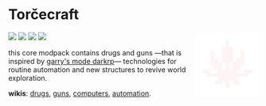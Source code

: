 <h1> Torčecraft </h1> 

<img src="assets/logo.png" alt="Banner" align="right" width="128" height="128" />

<a href="https://modrinth.com/modpack/mc.zba.su/versions"><img src="https://img.shields.io/badge/.mrpack-white?style=flat-square" /></a>
<a href="https://fabulously-optimized.github.io/mrpack-to-zip/?project=kqFCikd7"><img src="https://img.shields.io/badge/.zip-white?style=flat-square" /></a>
<a href="https://modrinth.org/modpack/kqFCikd7"><img src="https://img.shields.io/modrinth/dt/kqFCikd7?logo=modrinth&logoColor=black&style=flat-square&label=open+in+modrinth&color=4493F8&labelColor=white" /></a>
<a href="https://github.com/RichardLitt/standard-readme"><img src="https://img.shields.io/badge/readme%20style-standard-brightgreen.svg?style=flat-square&labelColor=white&color=4493F8" /></a>

this core modpack contains drugs and guns
—that is inspired by <a href="https://github.com/FPtje/DarkRP">garry's mode darkrp</a>—
technologies for routine automation 
and new structures to revive world exploration.

<b>wikis</b>: 
<a href="https://github.com/sollace/psychedelicraft/wiki">drugs</a>,
<a href="https://imgur.com/a/all-crafting-recipes-june-30-2023-00MGzPK">guns</a>,
<a href="https://tweaked.cc">computers</a>,
<a href="https://modrinth.com/mod/create-fabric">automation</a>.
